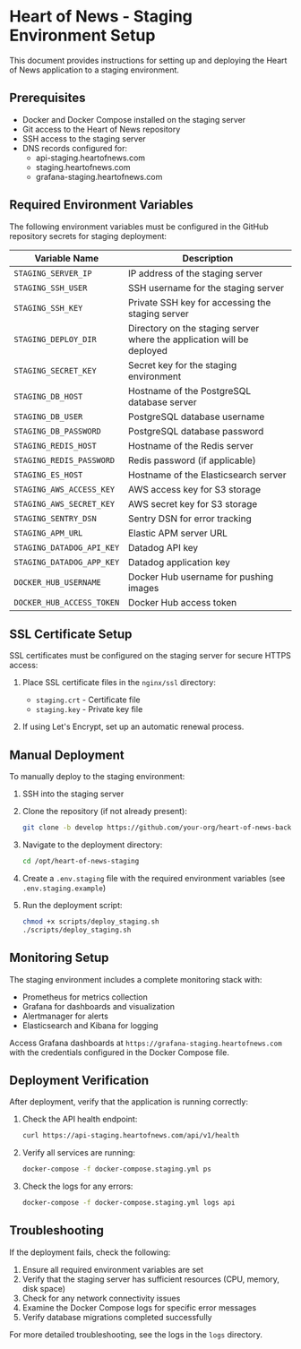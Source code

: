 # Heart of News - Staging Environment Setup

This document provides instructions for setting up and deploying the Heart of News application to a staging environment.

## Prerequisites

- Docker and Docker Compose installed on the staging server
- Git access to the Heart of News repository
- SSH access to the staging server
- DNS records configured for:
  - api-staging.heartofnews.com
  - staging.heartofnews.com
  - grafana-staging.heartofnews.com

## Required Environment Variables

The following environment variables must be configured in the GitHub repository secrets for staging deployment:

| Variable Name | Description |
|---------------|-------------|
| `STAGING_SERVER_IP` | IP address of the staging server |
| `STAGING_SSH_USER` | SSH username for the staging server |
| `STAGING_SSH_KEY` | Private SSH key for accessing the staging server |
| `STAGING_DEPLOY_DIR` | Directory on the staging server where the application will be deployed |
| `STAGING_SECRET_KEY` | Secret key for the staging environment |
| `STAGING_DB_HOST` | Hostname of the PostgreSQL database server |
| `STAGING_DB_USER` | PostgreSQL database username |
| `STAGING_DB_PASSWORD` | PostgreSQL database password |
| `STAGING_REDIS_HOST` | Hostname of the Redis server |
| `STAGING_REDIS_PASSWORD` | Redis password (if applicable) |
| `STAGING_ES_HOST` | Hostname of the Elasticsearch server |
| `STAGING_AWS_ACCESS_KEY` | AWS access key for S3 storage |
| `STAGING_AWS_SECRET_KEY` | AWS secret key for S3 storage |
| `STAGING_SENTRY_DSN` | Sentry DSN for error tracking |
| `STAGING_APM_URL` | Elastic APM server URL |
| `STAGING_DATADOG_API_KEY` | Datadog API key |
| `STAGING_DATADOG_APP_KEY` | Datadog application key |
| `DOCKER_HUB_USERNAME` | Docker Hub username for pushing images |
| `DOCKER_HUB_ACCESS_TOKEN` | Docker Hub access token |

## SSL Certificate Setup

SSL certificates must be configured on the staging server for secure HTTPS access:

1. Place SSL certificate files in the `nginx/ssl` directory:
   - `staging.crt` - Certificate file
   - `staging.key` - Private key file

2. If using Let's Encrypt, set up an automatic renewal process.

## Manual Deployment

To manually deploy to the staging environment:

1. SSH into the staging server
2. Clone the repository (if not already present):
   ```bash
   git clone -b develop https://github.com/your-org/heart-of-news-backend.git /opt/heart-of-news-staging
   ```

3. Navigate to the deployment directory:
   ```bash
   cd /opt/heart-of-news-staging
   ```

4. Create a `.env.staging` file with the required environment variables (see `.env.staging.example`)

5. Run the deployment script:
   ```bash
   chmod +x scripts/deploy_staging.sh
   ./scripts/deploy_staging.sh
   ```

## Monitoring Setup

The staging environment includes a complete monitoring stack with:

- Prometheus for metrics collection
- Grafana for dashboards and visualization
- Alertmanager for alerts
- Elasticsearch and Kibana for logging

Access Grafana dashboards at `https://grafana-staging.heartofnews.com` with the credentials configured in the Docker Compose file.

## Deployment Verification

After deployment, verify that the application is running correctly:

1. Check the API health endpoint:
   ```bash
   curl https://api-staging.heartofnews.com/api/v1/health
   ```

2. Verify all services are running:
   ```bash
   docker-compose -f docker-compose.staging.yml ps
   ```

3. Check the logs for any errors:
   ```bash
   docker-compose -f docker-compose.staging.yml logs api
   ```

## Troubleshooting

If the deployment fails, check the following:

1. Ensure all required environment variables are set
2. Verify that the staging server has sufficient resources (CPU, memory, disk space)
3. Check for any network connectivity issues
4. Examine the Docker Compose logs for specific error messages
5. Verify database migrations completed successfully

For more detailed troubleshooting, see the logs in the `logs` directory.